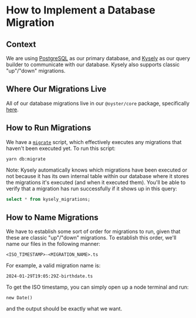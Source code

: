 # How to Implement a Database Migration

## Context

We are using [PostgreSQL](https://www.postgresql.org) as our primary database,
and [Kysely](https://kysely.dev) as our query builder to communicate with our
database. Kysely also supports classic "up"/"down" migrations.

## Where Our Migrations Live

All of our database migrations live in our `@oyster/core` package, specifically
[here](../packages/core/src/infrastructure/database/migrations).

## How to Run Migrations

We have a
[`migrate`](../packages/core/src/infrastructure/database/scripts/migrate.ts)
script, which effectively executes any migrations that haven't been executed
yet. To run this script:

```
yarn db:migrate
```

Note: Kysely automatically knows which migrations have been executed or not
because it has its own internal table within our database where it stores the
migrations it's executed (and when it executed them). You'll be able to verify
that a migration has run successfully if it shows up in this query:

```sql
select * from kysely_migrations;
```

## How to Name Migrations

We have to establish some sort of order for migrations to run, given that these
are classic "up"/"down" migrations. To establish this order, we'll name our
files in the following manner:

```
<ISO_TIMESTAMP>-<MIGRATION_NAME>.ts
```

For example, a valid migration name is:

```
2024-01-29T19:05:29Z-birthdate.ts
```

To get the ISO timestamp, you can simply open up a node terminal and run:

```
new Date()
```

and the output should be exactly what we want.
